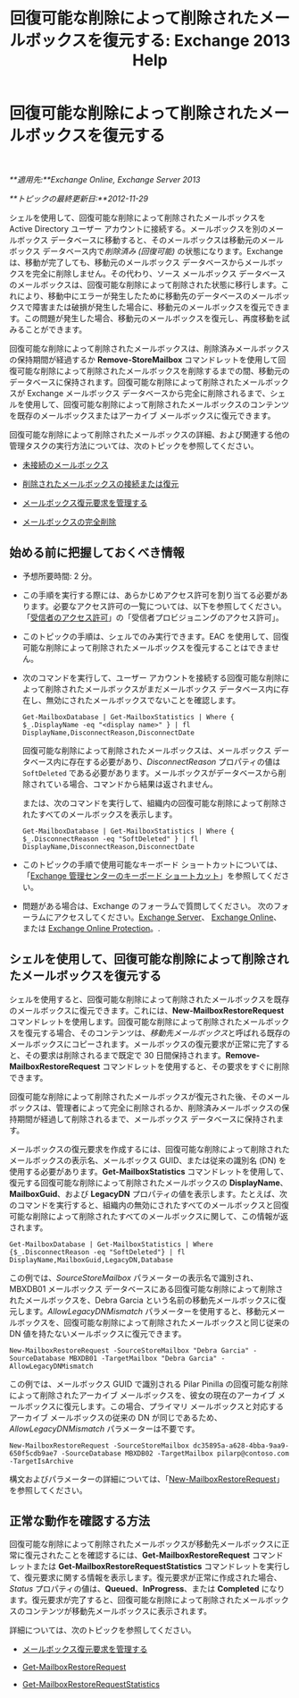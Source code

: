﻿---
title: '回復可能な削除によって削除されたメールボックスを復元する: Exchange 2013 Help'
TOCTitle: 回復可能な削除によって削除されたメールボックスを復元する
ms:assetid: 4f3f5ce4-9d12-4ed8-9f70-d8a6aa8a1b2e
ms:mtpsurl: https://technet.microsoft.com/ja-jp/library/JJ863435(v=EXCHG.150)
ms:contentKeyID: 50555776
ms.date: 04/24/2018
mtps_version: v=EXCHG.150
ms.translationtype: HT
---

# 回復可能な削除によって削除されたメールボックスを復元する

 

_**適用先:**Exchange Online, Exchange Server 2013_

_**トピックの最終更新日:**2012-11-29_

シェルを使用して、回復可能な削除によって削除されたメールボックスを Active Directory ユーザー アカウントに接続する。メールボックスを別のメールボックス データベースに移動すると、そのメールボックスは移動元のメールボックス データベース内で*削除済み (回復可能)* の状態になります。Exchange は、移動が完了しても、移動元のメールボックス データベースからメールボックスを完全に削除しません。その代わり、ソース メールボックス データベースのメールボックスは、回復可能な削除によって削除された状態に移行します。これにより、移動中にエラーが発生したために移動先のデータベースのメールボックスで障害または破損が発生した場合に、移動元のメールボックスを復元できます。この問題が発生した場合、移動元のメールボックスを復元し、再度移動を試みることができます。

回復可能な削除によって削除されたメールボックスは、削除済みメールボックスの保持期間が経過するか **Remove-StoreMailbox** コマンドレットを使用して回復可能な削除によって削除されたメールボックスを削除するまでの間、移動元のデータベースに保持されます。回復可能な削除によって削除されたメールボックスが Exchange メールボックス データベースから完全に削除されるまで、シェルを使用して、回復可能な削除によって削除されたメールボックスのコンテンツを既存のメールボックスまたはアーカイブ メールボックスに復元できます。

回復可能な削除によって削除されたメールボックスの詳細、および関連する他の管理タスクの実行方法については、次のトピックを参照してください。

  - [未接続のメールボックス](disconnected-mailboxes-exchange-2013-help.md)

  - [削除されたメールボックスの接続または復元](connect-or-restore-a-deleted-mailbox-exchange-2013-help.md)

  - [メールボックス復元要求を管理する](manage-mailbox-restore-requests-exchange-2013-help.md)

  - [メールボックスの完全削除](permanently-delete-a-mailbox-exchange-2013-help.md)

## 始める前に把握しておくべき情報

  - 予想所要時間: 2 分。

  - この手順を実行する際には、あらかじめアクセス許可を割り当てる必要があります。必要なアクセス許可の一覧については、以下を参照してください。「[受信者のアクセス許可](recipients-permissions-exchange-2013-help.md)」の「受信者プロビジョニングのアクセス許可」。

  - このトピックの手順は、シェルでのみ実行できます。EAC を使用して、回復可能な削除によって削除されたメールボックスを復元することはできません。

  - 次のコマンドを実行して、ユーザー アカウントを接続する回復可能な削除によって削除されたメールボックスがまだメールボックス データベース内に存在し、無効にされたメールボックスでないことを確認します。
    
        Get-MailboxDatabase | Get-MailboxStatistics | Where { $_.DisplayName -eq "<display name>" } | fl DisplayName,DisconnectReason,DisconnectDate
    
    回復可能な削除によって削除されたメールボックスは、メールボックス データベース内に存在する必要があり、*DisconnectReason* プロパティの値は `SoftDeleted` である必要があります。メールボックスがデータベースから削除されている場合、コマンドから結果は返されません。
    
    または、次のコマンドを実行して、組織内の回復可能な削除によって削除されたすべてのメールボックスを表示します。
    
        Get-MailboxDatabase | Get-MailboxStatistics | Where { $_.DisconnectReason -eq "SoftDeleted" } | fl DisplayName,DisconnectReason,DisconnectDate

  - このトピックの手順で使用可能なキーボード ショートカットについては、「[Exchange 管理センターのキーボード ショートカット](keyboard-shortcuts-in-the-exchange-admin-center-exchange-online-protection-help.md)」を参照してください。

  - 問題がある場合は、Exchange のフォーラムで質問してください。 次のフォーラムにアクセスしてください。[Exchange Server](https://go.microsoft.com/fwlink/p/?linkid=60612)、 [Exchange Online](https://go.microsoft.com/fwlink/p/?linkid=267542)、 または [Exchange Online Protection](https://go.microsoft.com/fwlink/p/?linkid=285351)。.

## シェルを使用して、回復可能な削除によって削除されたメールボックスを復元する

シェルを使用すると、回復可能な削除によって削除されたメールボックスを既存のメールボックスに復元できます。これには、**New-MailboxRestoreRequest** コマンドレットを使用します。回復可能な削除によって削除されたメールボックスを復元する場合、そのコンテンツは、*移動先メールボックス*と呼ばれる既存のメールボックスにコピーされます。メールボックスの復元要求が正常に完了すると、その要求は削除されるまで既定で 30 日間保持されます。**Remove-MailboxRestoreRequest** コマンドレットを使用すると、その要求をすぐに削除できます。

回復可能な削除によって削除されたメールボックスが復元された後、そのメールボックスは、管理者によって完全に削除されるか、削除済みメールボックスの保持期間が経過して削除されるまで、メールボックス データベースに保持されます。

メールボックスの復元要求を作成するには、回復可能な削除によって削除されたメールボックスの表示名、メールボックス GUID、または従来の識別名 (DN) を使用する必要があります。**Get-MailboxStatistics** コマンドレットを使用して、復元する回復可能な削除によって削除されたメールボックスの **DisplayName**、**MailboxGuid**、および **LegacyDN** プロパティの値を表示します。たとえば、次のコマンドを実行すると、組織内の無効にされたすべてのメールボックスと回復可能な削除によって削除されたすべてのメールボックスに関して、この情報が返されます。

    Get-MailboxDatabase | Get-MailboxStatistics | Where {$_.DisconnectReason -eq "SoftDeleted"} | fl DisplayName,MailboxGuid,LegacyDN,Database

この例では、*SourceStoreMailbox* パラメーターの表示名で識別され、MBXDB01 メールボックス データベースにある回復可能な削除によって削除されたメールボックスを、Debra Garcia という名前の移動先メールボックスに復元します。*AllowLegacyDNMismatch* パラメーターを使用すると、移動元メールボックスを、回復可能な削除によって削除されたメールボックスと同じ従来の DN 値を持たないメールボックスに復元できます。

    New-MailboxRestoreRequest -SourceStoreMailbox "Debra Garcia" -SourceDatabase MBXDB01 -TargetMailbox "Debra Garcia" -AllowLegacyDNMismatch

この例では、メールボックス GUID で識別される Pilar Pinilla の回復可能な削除によって削除されたアーカイブ メールボックスを、彼女の現在のアーカイブ メールボックスに復元します。この場合、プライマリ メールボックスと対応するアーカイブ メールボックスの従来の DN が同じであるため、*AllowLegacyDNMismatch* パラメーターは不要です。

    New-MailboxRestoreRequest -SourceStoreMailbox dc35895a-a628-4bba-9aa9-650f5cdb9ae7 -SourceDatabase MBXDB02 -TargetMailbox pilarp@contoso.com -TargetIsArchive

構文およびパラメーターの詳細については、「[New-MailboxRestoreRequest](https://technet.microsoft.com/ja-jp/library/ff829875\(v=exchg.150\))」を参照してください。

## 正常な動作を確認する方法

回復可能な削除によって削除されたメールボックスが移動先メールボックスに正常に復元されたことを確認するには、**Get-MailboxRestoreRequest** コマンドレットまたは **Get-MailboxRestoreRequestStatistics** コマンドレットを実行して、復元要求に関する情報を表示します。復元要求が正常に作成された場合、*Status* プロパティの値は、**Queued**、**InProgress**、または **Completed** になります。復元要求が完了すると、回復可能な削除によって削除されたメールボックスのコンテンツが移動先メールボックスに表示されます。

詳細については、次のトピックを参照してください。

  - [メールボックス復元要求を管理する](manage-mailbox-restore-requests-exchange-2013-help.md)

  - [Get-MailboxRestoreRequest](https://technet.microsoft.com/ja-jp/library/ff829907\(v=exchg.150\))

  - [Get-MailboxRestoreRequestStatistics](https://technet.microsoft.com/ja-jp/library/ff829912\(v=exchg.150\))

